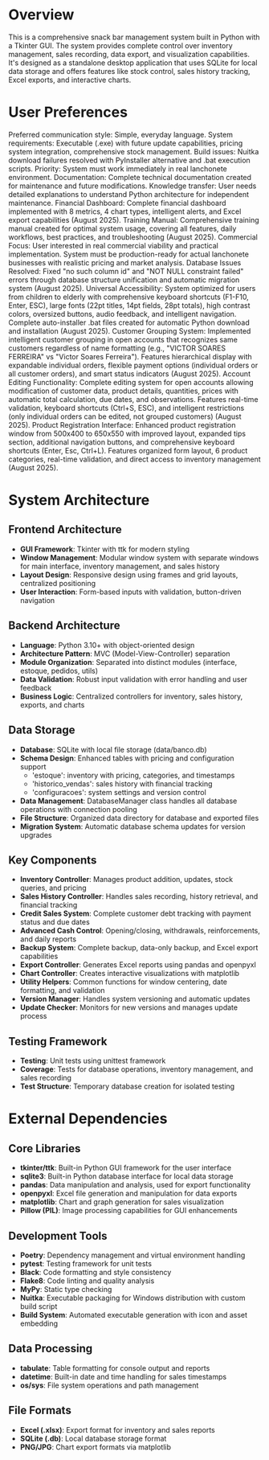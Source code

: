 # Overview

This is a comprehensive snack bar management system built in Python with a Tkinter GUI. The system provides complete control over inventory management, sales recording, data export, and visualization capabilities. It's designed as a standalone desktop application that uses SQLite for local data storage and offers features like stock control, sales history tracking, Excel exports, and interactive charts.

# User Preferences

Preferred communication style: Simple, everyday language.
System requirements: Executable (.exe) with future update capabilities, pricing system integration, comprehensive stock management.
Build issues: Nuitka download failures resolved with PyInstaller alternative and .bat execution scripts.
Priority: System must work immediately in real lanchonete environment.
Documentation: Complete technical documentation created for maintenance and future modifications.
Knowledge transfer: User needs detailed explanations to understand Python architecture for independent maintenance.
Financial Dashboard: Complete financial dashboard implemented with 8 metrics, 4 chart types, intelligent alerts, and Excel export capabilities (August 2025).
Training Manual: Comprehensive training manual created for optimal system usage, covering all features, daily workflows, best practices, and troubleshooting (August 2025).
Commercial Focus: User interested in real commercial viability and practical implementation. System must be production-ready for actual lanchonete businesses with realistic pricing and market analysis.
Database Issues Resolved: Fixed "no such column id" and "NOT NULL constraint failed" errors through database structure unification and automatic migration system (August 2025).
Universal Accessibility: System optimized for users from children to elderly with comprehensive keyboard shortcuts (F1-F10, Enter, ESC), large fonts (22pt titles, 14pt fields, 28pt totals), high contrast colors, oversized buttons, audio feedback, and intelligent navigation. Complete auto-installer .bat files created for automatic Python download and installation (August 2025).
Customer Grouping System: Implemented intelligent customer grouping in open accounts that recognizes same customers regardless of name formatting (e.g., "VICTOR SOARES FERREIRA" vs "Victor Soares Ferreira"). Features hierarchical display with expandable individual orders, flexible payment options (individual orders or all customer orders), and smart status indicators (August 2025).
Account Editing Functionality: Complete editing system for open accounts allowing modification of customer data, product details, quantities, prices with automatic total calculation, due dates, and observations. Features real-time validation, keyboard shortcuts (Ctrl+S, ESC), and intelligent restrictions (only individual orders can be edited, not grouped customers) (August 2025).
Product Registration Interface: Enhanced product registration window from 500x400 to 650x550 with improved layout, expanded tips section, additional navigation buttons, and comprehensive keyboard shortcuts (Enter, Esc, Ctrl+L). Features organized form layout, 6 product categories, real-time validation, and direct access to inventory management (August 2025).

# System Architecture

## Frontend Architecture
- **GUI Framework**: Tkinter with ttk for modern styling
- **Window Management**: Modular window system with separate windows for main interface, inventory management, and sales history
- **Layout Design**: Responsive design using frames and grid layouts, centralized positioning
- **User Interaction**: Form-based inputs with validation, button-driven navigation

## Backend Architecture
- **Language**: Python 3.10+ with object-oriented design
- **Architecture Pattern**: MVC (Model-View-Controller) separation
- **Module Organization**: Separated into distinct modules (interface, estoque, pedidos, utils)
- **Data Validation**: Robust input validation with error handling and user feedback
- **Business Logic**: Centralized controllers for inventory, sales history, exports, and charts

## Data Storage
- **Database**: SQLite with local file storage (data/banco.db)
- **Schema Design**: Enhanced tables with pricing and configuration support
  - 'estoque': inventory with pricing, categories, and timestamps
  - 'historico_vendas': sales history with financial tracking
  - 'configuracoes': system settings and version control
- **Data Management**: DatabaseManager class handles all database operations with connection pooling
- **File Structure**: Organized data directory for database and exported files
- **Migration System**: Automatic database schema updates for version upgrades

## Key Components
- **Inventory Controller**: Manages product addition, updates, stock queries, and pricing
- **Sales History Controller**: Handles sales recording, history retrieval, and financial tracking
- **Credit Sales System**: Complete customer debt tracking with payment status and due dates
- **Advanced Cash Control**: Opening/closing, withdrawals, reinforcements, and daily reports
- **Backup System**: Complete backup, data-only backup, and Excel export capabilities
- **Export Controller**: Generates Excel reports using pandas and openpyxl
- **Chart Controller**: Creates interactive visualizations with matplotlib
- **Utility Helpers**: Common functions for window centering, date formatting, and validation
- **Version Manager**: Handles system versioning and automatic updates
- **Update Checker**: Monitors for new versions and manages update process

## Testing Framework
- **Testing**: Unit tests using unittest framework
- **Coverage**: Tests for database operations, inventory management, and sales recording
- **Test Structure**: Temporary database creation for isolated testing

# External Dependencies

## Core Libraries
- **tkinter/ttk**: Built-in Python GUI framework for the user interface
- **sqlite3**: Built-in Python database interface for local data storage
- **pandas**: Data manipulation and analysis, used for export functionality
- **openpyxl**: Excel file generation and manipulation for data exports
- **matplotlib**: Chart and graph generation for sales visualization
- **Pillow (PIL)**: Image processing capabilities for GUI enhancements

## Development Tools
- **Poetry**: Dependency management and virtual environment handling
- **pytest**: Testing framework for unit tests
- **Black**: Code formatting and style consistency
- **Flake8**: Code linting and quality analysis
- **MyPy**: Static type checking
- **Nuitka**: Executable packaging for Windows distribution with custom build script
- **Build System**: Automated executable generation with icon and asset embedding

## Data Processing
- **tabulate**: Table formatting for console output and reports
- **datetime**: Built-in date and time handling for sales timestamps
- **os/sys**: File system operations and path management

## File Formats
- **Excel (.xlsx)**: Export format for inventory and sales reports
- **SQLite (.db)**: Local database storage format
- **PNG/JPG**: Chart export formats via matplotlib
